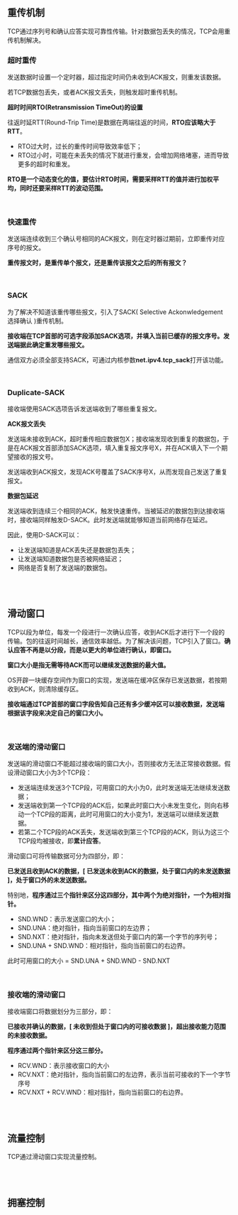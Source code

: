 ## 重传机制

TCP通过序列号和确认应答实现可靠性传输。针对数据包丢失的情况，TCP会用重传机制解决。

### 超时重传

发送数据时设置一个定时器，超过指定时间仍未收到ACK报文，则重发该数据。

若TCP数据包丢失，或者ACK报文丢失，则触发超时重传机制。

**超时时间RTO(Retransmission TimeOut)的设置**

往返时延RTT(Round-Trip Time)是数据在两端往返的时间，**RTO应该略大于RTT**。

- RTO过大时，过长的重传时间导致效率低下；
- RTO过小时，可能在未丢失的情况下就进行重发，会增加网络堵塞，进而导致更多的超时和重发。

**RTO是一个动态变化的值，要估计RTO时间，需要采样RTT的值并进行加权平均，同时还要采样RTT的波动范围。**

<br>

### 快速重传

发送端连续收到三个确认号相同的ACK报文，则在定时器过期前，立即重传对应序号的报文。

**重传报文时，是重传单个报文，还是重传该报文之后的所有报文？**

<br>

### SACK

为了解决不知道该重传哪些报文，引入了SACK( Selective Ackonwledgement 选择确认 )重传机制。

**接收端在TCP首部的可选字段添加SACK选项，并填入当前已缓存的报文序号。发送端据此确定重发哪些报文。**

通信双方必须全部支持SACK，可通过内核参数**net.ipv4.tcp_sack**打开该功能。

<br>

### Duplicate-SACK

接收端使用SACK选项告诉发送端收到了哪些重复报文。

**ACK报文丢失**

发送端未接收到ACK，超时重传相应数据包X；接收端发现收到重复的数据包，于是在ACK报文首部添加SACK选项，填入重复报文序号X，并在ACK填入下一个期望接收的报文号。

发送端收到ACK报文，发现ACK号覆盖了SACK序号X，从而发现自己发送了重复报文。

**数据包延迟**

发送端收到连续三个相同的ACK，触发快速重传。当被延迟的数据包到达接收端时，接收端同样触发D-SACK。此时发送端就能够知道当前网络存在延迟。

因此，使用D-SACK可以：

- 让发送端知道是ACK丢失还是数据包丢失；
- 让发送端知道数据包是否被网络延迟；
- 网络是否复制了发送端的数据包。

<br>

<br>

## 滑动窗口

TCP以段为单位，每发一个段进行一次确认应答，收到ACK后才进行下一个段的传输。包的往返时间越长，通信效率越低。为了解决该问题，TCP引入了窗口。**确认应答不再是以分段，而是以更大的单位进行确认，即窗口。**

**窗口大小是指无需等待ACK而可以继续发送数据的最大值。**

OS开辟一块缓存空间作为窗口的实现，发送端在缓冲区保存已发送数据，若按期收到ACK，则清除缓存区。

**接收端通过TCP首部的窗口字段告知自己还有多少缓冲区可以接收数据，发送端根据该字段来决定自己的窗口大小。**

<br>

### 发送端的滑动窗口

发送端的滑动窗口不能超过接收端的窗口大小，否则接收方无法正常接收数据。假设滑动窗口大小为3个TCP段：

- 发送端连续发送3个TCP段，可用窗口的大小为0，此时发送端无法继续发送数据；
- 发送端收到第一个TCP段的ACK后，如果此时窗口大小未发生变化，则向右移动一个TCP段的距离，此时可用窗口的大小变为1，发送端可以继续发送数据。
- 若第二个TCP段的ACK丢失，发送端收到第三个TCP段的ACK，则认为这三个TCP段均被接收，即**累计应答**。

滑动窗口可将传输数据可分为四部分，即：

**已发送且收到ACK的数据，[ 已发送未收到ACK的数据，处于窗口内的未发送数据 ]，处于窗口外的未发送数据。**

特别地，**程序通过三个指针来区分这四部分，其中两个为绝对指针，一个为相对指针。**

- SND.WND：表示发送窗口的大小；
- SND.UNA：绝对指针，指向当前窗口的左边界；
- SND.NXT：绝对指针，指向未发送但处于窗口内的第一个字节的序列号；
- SND.UNA + SND.WND：相对指针，指向当前窗口的右边界。

此时可用窗口的大小 = SND.UNA + SND.WND - SND.NXT

<br>

### 接收端的滑动窗口

接收端窗口将数据划分为三部分，即：

**已接收并确认的数据，[ 未收到但处于窗口内的可接收数据 ]，超出接收能力范围的未接收数据。**

**程序通过两个指针来区分这三部分。**

- RCV.WND：表示接收窗口的大小
- RCV.NXT：绝对指针，指向当前窗口的左边界，表示当前可接收的下一个字节序号
- RCV.NXT + RCV.WND：相对指针，指向当前窗口的右边界。

<br>

<br>

## 流量控制

TCP通过滑动窗口实现流量控制。

<br>

<br>

## 拥塞控制

<br>

<br>